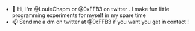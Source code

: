 - 👋 Hi, I’m @LouieChapm or @0xFFB3 on twitter . I make fun little programming experiments for myself in my spare time
- 📫 Send me a dm on twitter at @0xFFB3 if you want you get in contact !

<!---
LouieChapm/LouieChapm is a ✨ special ✨ repository because its `README.md` (this file) appears on your GitHub profile.
You can click the Preview link to take a look at your changes.
--->
